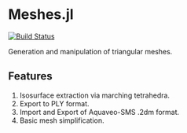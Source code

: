 # Meshes.jl

[![Build Status](https://travis-ci.org/twadleigh/Meshes.jl.png)](https://travis-ci.org/twadleigh/Meshes.jl)

Generation and manipulation of triangular meshes.

## Features

1. Isosurface extraction via marching tetrahedra.
2. Export to PLY format.
3. Import and Export of Aquaveo-SMS .2dm format.
4. Basic mesh simplification.
